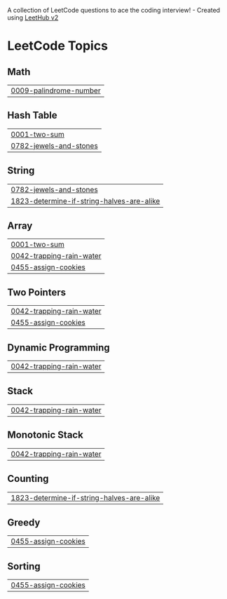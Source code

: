 A collection of LeetCode questions to ace the coding interview! - Created using [LeetHub v2](https://github.com/arunbhardwaj/LeetHub-2.0)
<!---LeetCode Topics Start-->
# LeetCode Topics
## Math
|  |
| ------- |
| [0009-palindrome-number](https://github.com/Venkatesh7981/LeetCode/tree/master/0009-palindrome-number) |
## Hash Table
|  |
| ------- |
| [0001-two-sum](https://github.com/Venkatesh7981/LeetCode/tree/master/0001-two-sum) |
| [0782-jewels-and-stones](https://github.com/Venkatesh7981/LeetCode/tree/master/0782-jewels-and-stones) |
## String
|  |
| ------- |
| [0782-jewels-and-stones](https://github.com/Venkatesh7981/LeetCode/tree/master/0782-jewels-and-stones) |
| [1823-determine-if-string-halves-are-alike](https://github.com/Venkatesh7981/LeetCode/tree/master/1823-determine-if-string-halves-are-alike) |
## Array
|  |
| ------- |
| [0001-two-sum](https://github.com/Venkatesh7981/LeetCode/tree/master/0001-two-sum) |
| [0042-trapping-rain-water](https://github.com/Venkatesh7981/LeetCode/tree/master/0042-trapping-rain-water) |
| [0455-assign-cookies](https://github.com/Venkatesh7981/LeetCode/tree/master/0455-assign-cookies) |
## Two Pointers
|  |
| ------- |
| [0042-trapping-rain-water](https://github.com/Venkatesh7981/LeetCode/tree/master/0042-trapping-rain-water) |
| [0455-assign-cookies](https://github.com/Venkatesh7981/LeetCode/tree/master/0455-assign-cookies) |
## Dynamic Programming
|  |
| ------- |
| [0042-trapping-rain-water](https://github.com/Venkatesh7981/LeetCode/tree/master/0042-trapping-rain-water) |
## Stack
|  |
| ------- |
| [0042-trapping-rain-water](https://github.com/Venkatesh7981/LeetCode/tree/master/0042-trapping-rain-water) |
## Monotonic Stack
|  |
| ------- |
| [0042-trapping-rain-water](https://github.com/Venkatesh7981/LeetCode/tree/master/0042-trapping-rain-water) |
## Counting
|  |
| ------- |
| [1823-determine-if-string-halves-are-alike](https://github.com/Venkatesh7981/LeetCode/tree/master/1823-determine-if-string-halves-are-alike) |
## Greedy
|  |
| ------- |
| [0455-assign-cookies](https://github.com/Venkatesh7981/LeetCode/tree/master/0455-assign-cookies) |
## Sorting
|  |
| ------- |
| [0455-assign-cookies](https://github.com/Venkatesh7981/LeetCode/tree/master/0455-assign-cookies) |
<!---LeetCode Topics End-->